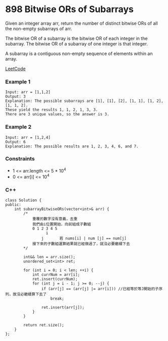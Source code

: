 # 898 Bitwise ORs of Subarrays

Given an integer array arr, return the number of distinct bitwise ORs of all the non-empty subarrays of arr.

The bitwise OR of a subarray is the bitwise OR of each integer in the subarray. The bitwise OR of a subarray of one integer is that integer.

A subarray is a contiguous non-empty sequence of elements within an array.

[LeetCode](https://leetcode.cn/problems/bitwise-ors-of-subarrays/)


### Example 1

```
Input: arr = [1,1,2]
Output: 3
Explanation: The possible subarrays are [1], [1], [2], [1, 1], [1, 2], [1, 1, 2].
These yield the results 1, 1, 2, 1, 3, 3.
There are 3 unique values, so the answer is 3.
```

### Example 2

```
Input: arr = [1,2,4]
Output: 6
Explanation: The possible results are 1, 2, 3, 4, 6, and 7.
```

### Constraints

* 1 <= arr.length <= 5 * 10<sup>4</sup>
* 0 <= arr[i] <= 10<sup>4</sup>


### C++ 

```
class Solution {
public:
    int subarrayBitwiseORs(vector<int>& arr) {
        /*
            重覆的數字沒有意義，去重
            我們由i位置開始，向前組成子數組
            0 1 2 3 4 5
                  i
                j       若 nums[i] | num [j] == num[j]
            接下來的子數組運算結果就已經做過了，就沒必要繼續下去
        */
       
        int&& len = arr.size();        
        unordered_set<int> ret;

        for (int i = 0; i < len; ++i) {
            int currNum = arr[i];
            ret.insert(currNum);
            for (int j = i - 1; j >= 0; --j) {
                if (arr[j] == (arr[j] |= arr[i])) //已經等於等J開始的子序列，故沒必繼續算下去了
                    break;

                ret.insert(arr[j]); 
            }
        }

        return ret.size();
    }
};
```